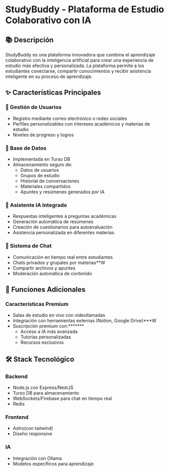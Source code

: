 # StudyBuddy - Plataforma de Estudio Colaborativo con IA

## 📚 Descripción
StudyBuddy es una plataforma innovadora que combina el aprendizaje colaborativo con la inteligencia artificial para crear una experiencia de estudio más efectiva y personalizada. La plataforma permite a los estudiantes conectarse, compartir conocimientos y recibir asistencia inteligente en su proceso de aprendizaje.

## ✨ Características Principales

### 👥 Gestión de Usuarios
- Registro mediante correo electrónico o redes sociales
- Perfiles personalizables con intereses académicos y materias de estudio
- Niveles de progreso y logros

### 💾 Base de Datos
- Implementada en Turso DB
- Almacenamiento seguro de:
  - Datos de usuarios
  - Grupos de estudio
  - Historial de conversaciones
  - Materiales compartidos
  - Apuntes y resúmenes generados por IA

### 🤖 Asistente IA Integrado
- Respuestas inteligentes a preguntas académicas
- Generación automática de resúmenes
- Creación de cuestionarios para autoevaluación
- Asistencia personalizada en diferentes materias

### 💬 Sistema de Chat
- Comunicación en tiempo real entre estudiantes
- Chats privados y grupales por materias**W
- Compartir archivos y apuntes
- Moderación automática de contenido

## 🚀 Funciones Adicionales

### Características Premium
- Salas de estudio en vivo con videollamadas
- Integración con herramientas externas (Notion, Google Drive)***W
- Suscripción premium con:*******
  - Acceso a IA más avanzada
  - Tutorías personalizadas
  - Recursos exclusivos

## 🛠️ Stack Tecnológico

### Backend
- Node.js con Express/NestJS
- Turso DB para almacenamiento
- WebSockets/Firebase para chat en tiempo real
- Redis

### Frontend
- Astro(con tailwind)
- Diseño responsive

### IA
- Integración con Ollama
- Modelos específicos para aprendizaje




